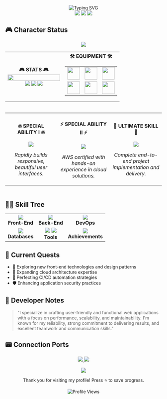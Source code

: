 <!-- PLAYER ONE READY -->
<div align="center">
  <img src="https://readme-typing-svg.herokuapp.com?font=Press+Start+2P&size=30&duration=4000&color=2bbc8a&center=true&vCenter=true&width=600&lines=HECTOR+SAENZ;FULL+STACK+DEVELOPER;LEVEL+10+%2B+EXPERIENCE" alt="Typing SVG" />
  <br/>
  <img src="https://img.shields.io/badge/Quest-Active-2bbc8a?style=for-the-badge&logo=quest&logoColor=white" />
  <img src="https://img.shields.io/badge/XP-10+_Years-FFD700?style=for-the-badge&logo=xprize&logoColor=white" />
  <img src="https://img.shields.io/badge/Location-Mexico-D80032?style=for-the-badge&logo=google-maps&logoColor=white" />
</div>

## 🎮 Character Status

<div align="center">
  <img src="https://capsule-render.vercel.app/api?type=rect&color=gradient&customColorList=0,2,2,5,30&height=200&section=header&text=FULL-STACK%20DEV&desc=10+%20YEARS%20EXPERIENCE&fontSize=50&descSize=25&fontColor=FFFFFF&animation=fadeIn&fontAlignY=45&descAlignY=75">
</div>

<div align="center">
  <table border="0">
    <tr>
      <td align="center" width="50%">
        <div style="display: flex; align-items: center; justify-content: center; gap: 10px;">
          <b>🎮 STATS 🎮</b>
        </div>
        <img src="https://raw.githubusercontent.com/saadeghi/saadeghi/master/dino.gif" width="100%" />
        <div>
          <img src="https://img.shields.io/badge/HP-120/120-FF0000?style=for-the-badge&labelColor=black" />
          <img src="https://img.shields.io/badge/MP-95/95-0000FF?style=for-the-badge&labelColor=black" />
          <img src="https://img.shields.io/badge/XP-10+_YEARS-2bbc8a?style=for-the-badge&labelColor=black" />
        </div>
      </td>
      <td align="center" width="50%">
        <div style="display: flex; align-items: center; justify-content: center; gap: 10px;">
          <b>🛠️ EQUIPMENT 🛠️</b>
        </div>
        <table width="100%" border="0">
          <tr>
            <td align="center"><img src="https://skillicons.dev/icons?i=react" width="40"/></td>
            <td align="center"><img src="https://skillicons.dev/icons?i=ts" width="40"/></td>
            <td align="center"><img src="https://skillicons.dev/icons?i=js" width="40"/></td>
          </tr>
          <tr>
            <td align="center"><img src="https://skillicons.dev/icons?i=aws" width="40"/></td>
            <td align="center"><img src="https://skillicons.dev/icons?i=nodejs" width="40"/></td>
            <td align="center"><img src="https://skillicons.dev/icons?i=docker" width="40"/></td>
          </tr>
        </table>
      </td>
    </tr>
  </table>
</div>

<!-- Special Abilities -->
<div align="center">
  <img src="https://i.imgur.com/waxVImv.png" width="100%" height="3">
  <table width="100%" border="0">
    <tr>
      <td align="center" width="33%">
        <h4>🔥 SPECIAL ABILITY I 🔥</h4>
        <img src="https://img.shields.io/badge/FRONTEND_MASTERY-2bbc8a?style=for-the-badge" />
        <p><i>Rapidly builds responsive, beautiful user interfaces.</i></p>
      </td>
      <td align="center" width="34%">
        <h4>⚡ SPECIAL ABILITY II ⚡</h4>
        <img src="https://img.shields.io/badge/CLOUD_CERTIFIED-2bbc8a?style=for-the-badge" />
        <p><i>AWS certified with hands-on experience in cloud solutions.</i></p>
      </td>
      <td align="center" width="33%">
        <h4>🌟 ULTIMATE SKILL 🌟</h4>
        <img src="https://img.shields.io/badge/FULL_STACK_DELIVERY-2bbc8a?style=for-the-badge" />
        <p><i>Complete end-to-end project implementation and delivery.</i></p>
      </td>
    </tr>
  </table>
  <img src="https://i.imgur.com/waxVImv.png" width="100%" height="3">
</div>

## 🧙‍♂️ Skill Tree

<table>
  <tr>
    <td align="center">
      <img src="https://skillicons.dev/icons?i=ts,react,js,vue" /><br/>
      <strong>Front-End</strong>
    </td>
    <td align="center">
      <img src="https://skillicons.dev/icons?i=nodejs,express,elixir,php,cs" /><br/>
      <strong>Back-End</strong>
    </td>
    <td align="center">
      <img src="https://skillicons.dev/icons?i=aws,docker,git,linux" /><br/>
      <strong>DevOps</strong>
    </td>
  </tr>
  <tr>
    <td align="center">
      <img src="https://skillicons.dev/icons?i=postgres,graphql" /><br/>
      <strong>Databases</strong>
    </td>
    <td align="center">
      <img src="https://img.shields.io/badge/Material_UI-0081CB?style=flat&logo=mui&logoColor=white" />
      <img src="https://img.shields.io/badge/LaunchDarkly-FF386B?style=flat&logo=launchdarkly&logoColor=white" /><br/>
      <strong>Tools</strong>
    </td>
    <td align="center">
      <img src="https://img.shields.io/badge/AWS_Certified-FF9900?style=flat&logo=amazon-aws&logoColor=white" /><br/>
      <strong>Achievements</strong>
    </td>
  </tr>
</table>

## 🎯 Current Quests

- 🚀 Exploring new front-end technologies and design patterns
- 🧠 Expanding cloud architecture expertise
- 🔄 Perfecting CI/CD automation strategies
- 🛡️ Enhancing application security practices

## 💬 Developer Notes

> "I specialize in crafting user-friendly and functional web applications with a focus on performance, scalability, and maintainability. I'm known for my reliability, strong commitment to delivering results, and excellent teamwork and communication skills."

## 📟 Connection Ports

<div align="center">
  <a href="https://hsaenzdev.github.io/hsaenz-portfolio/" target="_blank" rel="noopener noreferrer">
    <img src="https://img.shields.io/badge/PORTFOLIO-2bbc8a?style=for-the-badge&logo=files&logoColor=white" />
  </a>
  <a href="https://linkedin.com/in/saenzo" target="_blank" rel="noopener noreferrer">
    <img src="https://img.shields.io/badge/LINKEDIN-0077B5?style=for-the-badge&logo=linkedin&logoColor=white" />
  </a>
</div>

<div align="center">
  <br/>
  <img src="https://capsule-render.vercel.app/api?type=waving&color=2bbc8a&height=100&section=footer&text=GAME%20SAVED&fontSize=24&fontColor=fff&animation=fadeIn" />
  <p>Thank you for visiting my profile! Press ⭐ to save progress.</p>
  <img src="https://komarev.com/ghpvc/?username=saenzo&style=for-the-badge&color=2bbc8a" alt="Profile Views" />
</div>
